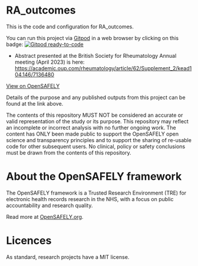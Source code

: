 # RA_outcomes

This is the code and configuration for RA_outcomes.

You can run this project via [Gitpod](https://gitpod.io) in a web browser by clicking on this badge: [![Gitpod ready-to-code](https://img.shields.io/badge/Gitpod-ready--to--code-908a85?logo=gitpod)](https://gitpod.io/#https://github.com/opensafely/RA_outcomes)

* Abstract presented at the British Society for Rheumatology Annual meeting (April 2023) is here: https://academic.oup.com/rheumatology/article/62/Supplement_2/kead104.146/7136480 

[View on OpenSAFELY](https://jobs.opensafely.org/lshtm/112-coronavirus-pandemic-on-rheumatoid-arthritis-care-and-non-covid-outcomes/ra_outcomes/)

Details of the purpose and any published outputs from this project can be found at the link above.

The contents of this repository MUST NOT be considered an accurate or valid representation of the study or its purpose. This repository may reflect an incomplete or incorrect analysis with no further ongoing work. The content has ONLY been made public to support the OpenSAFELY open science and transparency principles and to support the sharing of re-usable code for other subsequent users. No clinical, policy or safety conclusions must be drawn from the contents of this repository.

# About the OpenSAFELY framework

The OpenSAFELY framework is a Trusted Research Environment (TRE) for electronic
health records research in the NHS, with a focus on public accountability and
research quality.

Read more at [OpenSAFELY.org](https://opensafely.org).

# Licences
As standard, research projects have a MIT license. 
